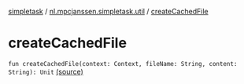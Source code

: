 [simpletask](../index.md) / [nl.mpcjanssen.simpletask.util](index.md) / [createCachedFile](.)

# createCachedFile

`fun createCachedFile(context: Context, fileName: String, content: String): Unit` [(source)](https://github.com/mpcjanssen/simpletask-android/blob/master/src/main/java/nl/mpcjanssen/simpletask/util/Util.kt#L338)